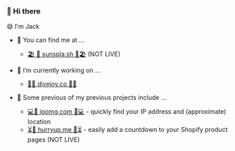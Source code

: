 ### 👋 Hi there

😄 I'm Jack

<!--
**sunspla-sh/sunspla-sh** is a ✨ _special_ ✨ repository because its `README.md` (this file) appears on your GitHub profile.

Here are some ideas to get you started:

- 🔭 I’m currently working on ...
- 🌱 I’m currently learning ...
- 👯 I’m looking to collaborate on ...
- 🤔 I’m looking for help with ...
- 💬 Ask me about ...
- 📫 How to reach me: ...
- 😄 Pronouns: ...
- ⚡ Fun fact: ...
-->

- 🔭 You can find me at ...
  - [🏖️ 🌅 sunspla.sh 🌅🏖️](https://sunspla.sh) (NOT LIVE)

- 🧪 I’m currently working on ...
  - [🐙🐚 divejoy.co 🐚🐙](https://divejoy.co)

- 🌱 Some previous of my previous projects include ...
  - [💻📍 ipomg.com 📍💻](https://ipomg.com) - quickly find your IP address and (approximate) location
  - [⏳💸 hurryup.me 💸⏳](https://hurryup.me) - easily add a countdown to your Shopify product pages (NOT LIVE)
